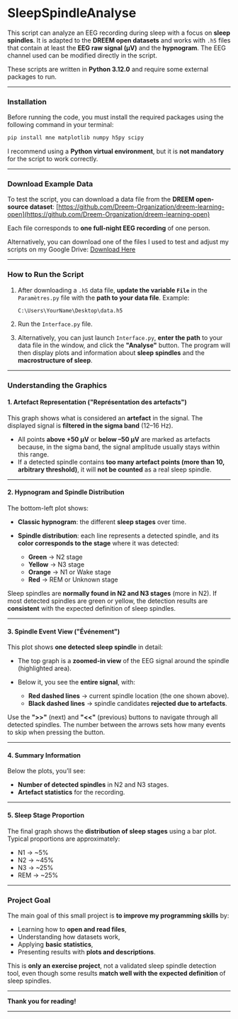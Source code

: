 # **SleepSpindleAnalyse**

This script can analyze an EEG recording during sleep with a focus on **sleep spindles**.
It is adapted to the **DREEM open datasets** and works with `.h5` files that contain at least the **EEG raw signal (µV)** and the **hypnogram**.
The EEG channel used can be modified directly in the script.

These scripts are written in **Python 3.12.0** and require some external packages to run.

---

### **Installation**

Before running the code, you must install the required packages using the following command in your terminal:

```bash
pip install mne matplotlib numpy h5py scipy
```

I recommend using a **Python virtual environment**, but it is **not mandatory** for the script to work correctly.

---

### **Download Example Data**

To test the script, you can download a data file from the **DREEM open-source dataset**:
[https://github.com/Dreem-Organization/dreem-learning-open](https://github.com/Dreem-Organization/dreem-learning-open)

Each file corresponds to **one full-night EEG recording** of one person.

Alternatively, you can download one of the files I used to test and adjust my scripts on my Google Drive: [Download Here](https://drive.google.com/uc?export=download&id=1E42RW1AsX6By_oXP5eRR6ONXeyKraps-)

---

### **How to Run the Script**

1. After downloading a `.h5` data file, **update the variable `File`** in the `Paramètres.py` file with the **path to your data file**.
   Example:

   ```
   C:\Users\YourName\Desktop\data.h5
   ```
2. Run the `Interface.py` file.
3. Alternatively, you can just launch `Interface.py`, **enter the path** to your data file in the window, and click the **"Analyse"** button.
   The program will then display plots and information about **sleep spindles** and the **macrostructure of sleep**.

---

### **Understanding the Graphics**

#### **1. Artefact Representation ("Représentation des artefacts")**

This graph shows what is considered an **artefact** in the signal.
The displayed signal is **filtered in the sigma band** (12–16 Hz).

* All points **above +50 µV** or **below –50 µV** are marked as artefacts because, in the sigma band, the signal amplitude usually stays within this range.
* If a detected spindle contains **too many artefact points (more than 10, arbitrary threshold)**, it will **not be counted** as a real sleep spindle.

---

#### **2. Hypnogram and Spindle Distribution**

The bottom-left plot shows:

* **Classic hypnogram**: the different **sleep stages** over time.
* **Spindle distribution**: each line represents a detected spindle, and its **color corresponds to the stage** where it was detected:

  * **Green** → N2 stage
  * **Yellow** → N3 stage
  * **Orange** → N1 or Wake stage
  * **Red** → REM or Unknown stage

Sleep spindles are **normally found in N2 and N3 stages** (more in N2).
If most detected spindles are green or yellow, the detection results are **consistent** with the expected definition of sleep spindles.

---

#### **3. Spindle Event View ("Événement")**

This plot shows **one detected sleep spindle** in detail:

* The top graph is a **zoomed-in view** of the EEG signal around the spindle (highlighted area).
* Below it, you see the **entire signal**, with:

  * **Red dashed lines** → current spindle location (the one shown above).
  * **Black dashed lines** → spindle candidates **rejected due to artefacts**.

Use the **">>"** (next) and **"<<"** (previous) buttons to navigate through all detected spindles.
The number between the arrows sets how many events to skip when pressing the button.

---

#### **4. Summary Information**

Below the plots, you’ll see:

* **Number of detected spindles** in N2 and N3 stages.
* **Artefact statistics** for the recording.

---

#### **5. Sleep Stage Proportion**

The final graph shows the **distribution of sleep stages** using a bar plot.
Typical proportions are approximately:

* N1 → \~5%
* N2 → \~45%
* N3 → \~25%
* REM → \~25%

---

### **Project Goal**

The main goal of this small project is **to improve my programming skills** by:

* Learning how to **open and read files**,
* Understanding how datasets work,
* Applying **basic statistics**,
* Presenting results with **plots and descriptions**.

This is **only an exercise project**, not a validated sleep spindle detection tool, even though some results **match well with the expected definition** of sleep spindles.

---

**Thank you for reading!**

---



  

